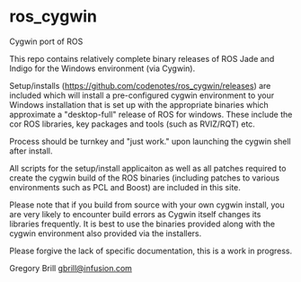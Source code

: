 # ros_cygwin
Cygwin port of ROS

This repo contains relatively complete binary releases of ROS Jade and Indigo for the Windows environment (via Cygwin). 

Setup/installs (https://github.com/codenotes/ros_cygwin/releases) are included which will install a pre-configured cygwin environment to your Windows installation that is set up with the appropriate binaries which approximate a "desktop-full" release of ROS for windows.  These include the cor ROS libraries, key packages and tools (such as RVIZ/RQT) etc.  

Process should be turnkey and "just work." upon launching the cygwin shell after install. 

All scripts for the setup/install applicaiton as well as all patches required to create the cygwin build of the ROS binaries (including patches to various environments such as PCL and Boost) are included in this site. 

Please note that if you build from source with your own cygwin install, you are very likely to encounter build errors as Cygwin itself changes its libraries frequently.  It is best to use the binaries provided along with the cygwin environment also provided via the installers.

Please forgive the lack of specific documentation, this is a work in progress. 

Gregory Brill
gbrill@infusion.com
